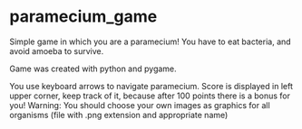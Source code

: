 # paramecium_game
Simple game in which you are a paramecium! You have to eat bacteria, and avoid amoeba to survive.

Game was created with python and pygame.

You use keyboard arrows to navigate paramecium. Score is displayed in left upper corner, keep track of it, because after 100 points there is a bonus for you!
Warning: You should choose your own images as graphics for all organisms (file with .png extension and appropriate name)
